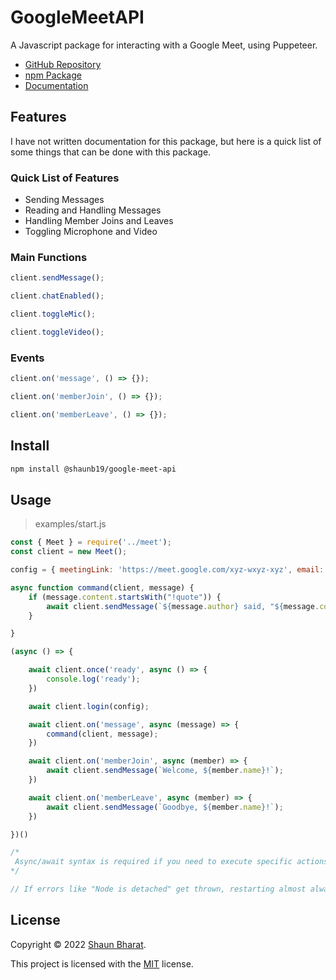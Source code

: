 # GoogleMeetAPI

A Javascript package for interacting with a Google Meet, using Puppeteer.

- [GitHub Repository](https://github.com/shaunbharat/GoogleMeetAPI)
- [npm Package](https://www.npmjs.com/package/@shaunb19/google-meet-api)
- [Documentation](https://shaunbharat.github.io/GoogleMeetAPI)

## Features

I have not written documentation for this package, but here is a quick list of some things that can be done with this package.

### Quick List of Features

- Sending Messages
- Reading and Handling Messages
- Handling Member Joins and Leaves
- Toggling Microphone and Video

### Main Functions

```javascript
client.sendMessage();

client.chatEnabled();

client.toggleMic();

client.toggleVideo();
```

### Events

```javascript
client.on('message', () => {});

client.on('memberJoin', () => {});

client.on('memberLeave', () => {});
```

## Install

```bash
npm install @shaunb19/google-meet-api
```

## Usage

> examples/start.js

```javascript
const { Meet } = require('../meet');
const client = new Meet();

config = { meetingLink: 'https://meet.google.com/xyz-wxyz-xyz', email: '', pw: '' };

async function command(client, message) {
    if (message.content.startsWith("!quote")) {
        await client.sendMessage(`${message.author} said, "${message.content.replace("!quote ", "")}" at ${message.time}`);
    }

}

(async () => {

    await client.once('ready', async () => {
        console.log('ready');
    })

    await client.login(config);

    await client.on('message', async (message) => {
        command(client, message);
    })

    await client.on('memberJoin', async (member) => {
        await client.sendMessage(`Welcome, ${member.name}!`);
    })

    await client.on('memberLeave', async (member) => {
        await client.sendMessage(`Goodbye, ${member.name}!`);
    })

})()

/*
 Async/await syntax is required if you need to execute specific actions with Puppeteer or don't want to be limited to only the events already implemented.
*/

// If errors like "Node is detached" get thrown, restarting almost always fixes most errors
```

## License

Copyright © 2022 [Shaun Bharat](https://github.com/shaunbharat).

This project is licensed with the [MIT](https://github.com/shaunbharat/GoogleMeetAPI/blob/main/LICENSE) license.
